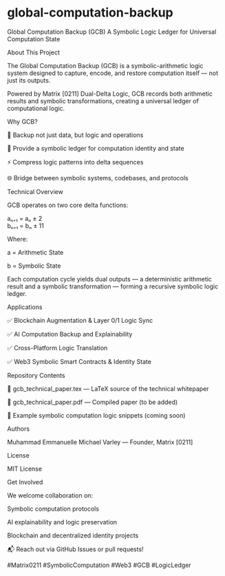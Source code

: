 # global-computation-backup

Global Computation Backup (GCB)
A Symbolic Logic Ledger for Universal Computation State

About This Project

The Global Computation Backup (GCB) is a symbolic-arithmetic logic system designed to capture, encode, and restore computation itself — not just its outputs.

Powered by Matrix [0211] Dual-Delta Logic, GCB records both arithmetic results and symbolic transformations, creating a universal ledger of computational logic.

Why GCB?

🧩 Backup not just data, but logic and operations

🔗 Provide a symbolic ledger for computation identity and state

⚡ Compress logic patterns into delta sequences

🌐 Bridge between symbolic systems, codebases, and protocols

Technical Overview

GCB operates on two core delta functions:


aₙ₊₁ = aₙ ± 2  
bₙ₊₁ = bₙ ± 11  

Where:

a = Arithmetic State

b = Symbolic State

Each computation cycle yields dual outputs — a deterministic arithmetic result and a symbolic transformation — forming a recursive symbolic logic ledger.

Applications

✅ Blockchain Augmentation & Layer 0/1 Logic Sync

✅ AI Computation Backup and Explainability

✅ Cross-Platform Logic Translation

✅ Web3 Symbolic Smart Contracts & Identity State

Repository Contents

📄 gcb_technical_paper.tex — LaTeX source of the technical whitepaper

📑 gcb_technical_paper.pdf — Compiled paper (to be added)

📝 Example symbolic computation logic snippets (coming soon)

Authors

Muhammad Emmanuelle Michael Varley — Founder, Matrix [0211]

License

MIT License

Get Involved

We welcome collaboration on:

Symbolic computation protocols

AI explainability and logic preservation

Blockchain and decentralized identity projects

📬 Reach out via GitHub Issues or pull requests!

#Matrix0211 #SymbolicComputation #Web3 #GCB #LogicLedger
